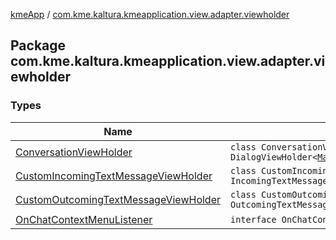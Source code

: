 [kmeApp](../index.md) / [com.kme.kaltura.kmeapplication.view.adapter.viewholder](./index.md)

## Package com.kme.kaltura.kmeapplication.view.adapter.viewholder

### Types

| Name | Summary |
|---|---|
| [ConversationViewHolder](-conversation-view-holder/index.md) | `class ConversationViewHolder : DialogViewHolder<`[`MappedConversation`](../com.kme.kaltura.kmeapplication.data/-mapped-conversation/index.md)`>` |
| [CustomIncomingTextMessageViewHolder](-custom-incoming-text-message-view-holder/index.md) | `class CustomIncomingTextMessageViewHolder : IncomingTextMessageViewHolder<`[`MappedChatMessage`](../com.kme.kaltura.kmeapplication.data/-mapped-chat-message/index.md)`>` |
| [CustomOutcomingTextMessageViewHolder](-custom-outcoming-text-message-view-holder/index.md) | `class CustomOutcomingTextMessageViewHolder : OutcomingTextMessageViewHolder<`[`MappedChatMessage`](../com.kme.kaltura.kmeapplication.data/-mapped-chat-message/index.md)`>` |
| [OnChatContextMenuListener](-on-chat-context-menu-listener/index.md) | `interface OnChatContextMenuListener` |
